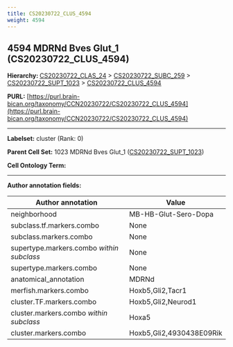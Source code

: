 ```yaml
---
title: CS20230722_CLUS_4594
weight: 4594
---
```

## 4594 MDRNd Bves Glut_1 (CS20230722_CLUS_4594)
<b>Hierarchy: </b>
[CS20230722_CLAS_24](../CS20230722_CLAS_24) >
[CS20230722_SUBC_259](../CS20230722_SUBC_259) >
[CS20230722_SUPT_1023](../CS20230722_SUPT_1023) >
[CS20230722_CLUS_4594](../CS20230722_CLUS_4594)

**PURL:** [https://purl.brain-bican.org/taxonomy/CCN20230722/CS20230722_CLUS_4594](https://purl.brain-bican.org/taxonomy/CCN20230722/CS20230722_CLUS_4594)

---


**Labelset:** cluster (Rank: 0)

**Parent Cell Set:** 1023 MDRNd Bves Glut_1 ([CS20230722_SUPT_1023](../CS20230722_SUPT_1023))



**Cell Ontology Term:** 

[MARKER GENES.]: #


---

[TRANSFERRED ANNOTATIONS.]: #


[AUTHOR ANNOTATION FIELDS.]: #


**Author annotation fields:**

| Author annotation | Value |
|-------------------|-------|
|neighborhood|MB-HB-Glut-Sero-Dopa|
|subclass.tf.markers.combo|None|
|subclass.markers.combo|None|
|supertype.markers.combo _within subclass_|None|
|supertype.markers.combo|None|
|anatomical_annotation|MDRNd|
|merfish.markers.combo|Hoxb5,Gli2,Tacr1|
|cluster.TF.markers.combo|Hoxb5,Gli2,Neurod1|
|cluster.markers.combo _within subclass_|Hoxa5|
|cluster.markers.combo|Hoxb5,Gli2,4930438E09Rik|
